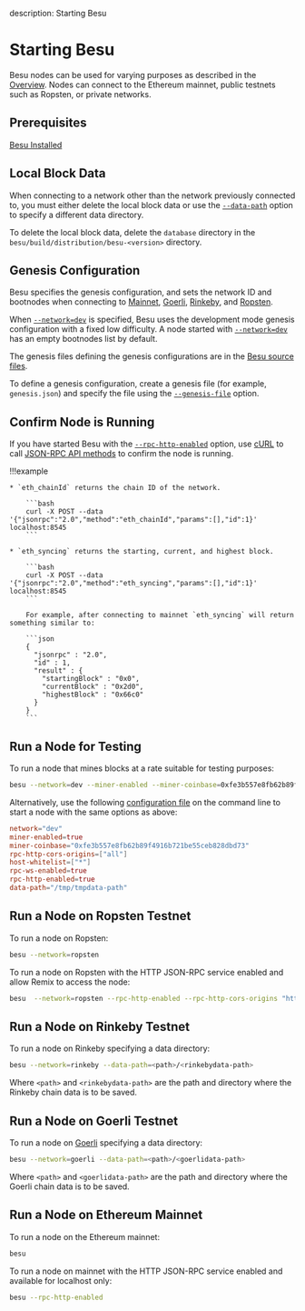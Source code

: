 description: Starting Besu
<!--- END of page meta data -->

# Starting Besu

Besu nodes can be used for varying purposes as described in the [Overview](../../index.md).
Nodes can connect to the Ethereum mainnet, public testnets such as Ropsten, or private networks.

## Prerequisites

[Besu Installed](Install-Binaries.md)

## Local Block Data

When connecting to a network other than the network previously connected to, you must either delete the local block data 
or use the [`--data-path`](../../Reference/CLI/CLI-Syntax.md#data-path) option to specify a different data directory. 

To delete the local block data, delete the `database` directory in the `besu/build/distribution/besu-<version>` directory.

## Genesis Configuration 

Besu specifies the genesis configuration, and sets the network ID and bootnodes when connecting 
to [Mainnet](#run-a-node-on-ethereum-mainnet), [Goerli](#run-a-node-on-goerli-testnet), [Rinkeby](#run-a-node-on-rinkeby-testnet), and [Ropsten](#run-a-node-on-ropsten-testnet). 

When [`--network=dev`](../../Reference/CLI/CLI-Syntax.md#network) is specified, Besu uses the 
development mode genesis configuration with a fixed low difficulty.
A node started with [`--network=dev`](../../Reference/CLI/CLI-Syntax.md#network) has an empty bootnodes list by default.

The genesis files defining the genesis configurations are in the [Besu source files](https://github.com/PegaSysEng/besu/tree/master/config/src/main/resources). 

To define a genesis configuration, create a genesis file (for example, `genesis.json`) and specify the file 
using the [`--genesis-file`](../../Reference/CLI/CLI-Syntax.md#genesis-file) option.

## Confirm Node is Running

If you have started Besu with the [`--rpc-http-enabled`](../../Reference/CLI/CLI-Syntax.md#rpc-http-enabled) option, use [cURL](https://curl.haxx.se/) to 
call [JSON-RPC API methods](../../Reference/API-Methods.md) to confirm the node is running.

!!!example

    * `eth_chainId` returns the chain ID of the network. 
    
        ```bash
        curl -X POST --data '{"jsonrpc":"2.0","method":"eth_chainId","params":[],"id":1}' localhost:8545
        ```
    
    * `eth_syncing` returns the starting, current, and highest block. 
    
        ```bash
        curl -X POST --data '{"jsonrpc":"2.0","method":"eth_syncing","params":[],"id":1}' localhost:8545
        ``` 
          
        For example, after connecting to mainnet `eth_syncing` will return something similar to: 
        
        ```json
        {
          "jsonrpc" : "2.0",
          "id" : 1,
          "result" : {
            "startingBlock" : "0x0",
            "currentBlock" : "0x2d0",
            "highestBlock" : "0x66c0"
          }
        }
        ```

## Run a Node for Testing 

To run a node that mines blocks at a rate suitable for testing purposes: 

```bash
besu --network=dev --miner-enabled --miner-coinbase=0xfe3b557e8fb62b89f4916b721be55ceb828dbd73 --rpc-http-cors-origins="all" --host-whitelist="*" --rpc-ws-enabled --rpc-http-enabled --data-path=/tmp/tmpDatdir
```

Alternatively, use the following [configuration file](../Configure/Using-Configuration-File.md) 
on the command line to start a node with the same options as above: 
```toml
network="dev"
miner-enabled=true
miner-coinbase="0xfe3b557e8fb62b89f4916b721be55ceb828dbd73"
rpc-http-cors-origins=["all"]
host-whitelist=["*"]
rpc-ws-enabled=true
rpc-http-enabled=true
data-path="/tmp/tmpdata-path"
```

## Run a Node on Ropsten Testnet 

To run a node on Ropsten: 

```bash
besu --network=ropsten
```

To run a node on Ropsten with the HTTP JSON-RPC service enabled and allow Remix to access the node: 

```bash
besu  --network=ropsten --rpc-http-enabled --rpc-http-cors-origins "http://remix.ethereum.org"
```
    
## Run a Node on Rinkeby Testnet

To run a node on Rinkeby specifying a data directory: 

```bash
besu --network=rinkeby --data-path=<path>/<rinkebydata-path>
```
Where `<path>` and `<rinkebydata-path>` are the path and directory where the Rinkeby chain data is to be saved.

## Run a Node on Goerli Testnet

To run a node on [Goerli](https://github.com/goerli/testnet) specifying a data directory: 

```bash
besu --network=goerli --data-path=<path>/<goerlidata-path>
```

Where `<path>` and `<goerlidata-path>` are the path and directory where the Goerli chain data is to be saved. 
   
## Run a Node on Ethereum Mainnet 

To run a node on the Ethereum mainnet: 

```bash
besu
```

To run a node on mainnet with the HTTP JSON-RPC service enabled and available for localhost only: 

```bash
besu --rpc-http-enabled
```

